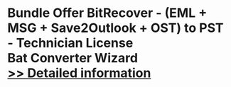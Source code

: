 # Bundle Offer BitRecover - (EML + MSG + Save2Outlook + OST) to PST - Technician License<br />Bat Converter Wizard<br />[>> Detailed information](https://secure.shareit.com/shareit/product.html?productid=300954717&affiliateid=200057808)